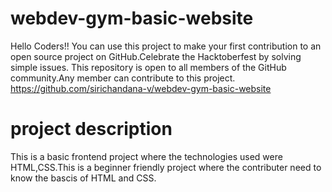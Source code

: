 # webdev-gym-basic-website
Hello Coders!!
You can use this project to make your first contribution to an open source project on GitHub.Celebrate the Hacktoberfest by solving simple issues. 
This repository is open to all members of the GitHub community.Any member can contribute to this project. 
https://github.com/sirichandana-v/webdev-gym-basic-website
# project description
 This is a basic frontend project where the technologies used were HTML,CSS.This is a beginner friendly project where the contributer need to know the bascis of HTML and CSS.
 

